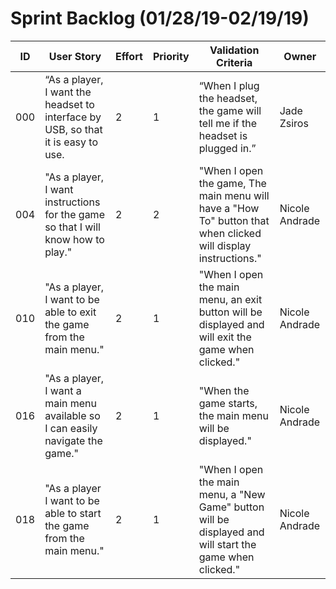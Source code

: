 # Sprint Backlog (01/28/19-02/19/19)

| ID | User Story | Effort | Priority | Validation Criteria | Owner |
|----|------------|--------|----------|---------------------|-------|
|000|“As a player, I want the headset to interface by USB, so that it is easy to use.|2|1|“When I plug the headset, the game will tell me if the headset is plugged in.”|Jade Zsiros|
|004|"As a player, I want instructions for the game so that I will know how to play."|2|2|"When I open the game, The main menu will have a "How To" button that when clicked will display instructions."|Nicole Andrade|
|010 |"As a player, I want to be able to exit the game from the main menu."|2|1|"When I open the main menu, an exit button will be displayed and will exit the game when clicked." |Nicole Andrade|
|016 |"As a player, I want a main menu available so I can easily navigate the game." |2|1|"When the game starts, the main menu will be displayed." |Nicole Andrade|
|018 |"As a player I want to be able to start the game from the main menu."|2|1|"When I open the main menu, a "New Game" button will be displayed and will start the game when clicked."|Nicole Andrade|

